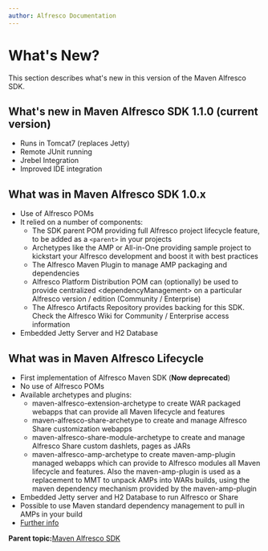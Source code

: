 ```yaml
---
author: Alfresco Documentation
---
```


# What's New?

This section describes what's new in this version of the Maven Alfresco SDK.

## What's new in Maven Alfresco SDK 1.1.0 \(current version\)

-   Runs in Tomcat7 \(replaces Jetty\)
-   Remote JUnit running
-   Jrebel Integration
-   Improved IDE integration

## What was in Maven Alfresco SDK 1.0.x

-   Use of Alfresco POMs
-   It relied on a number of components:
    -   The SDK parent POM providing full Alfresco project lifecycle feature, to be added as a `<parent>` in your projects
    -   Archetypes like the AMP or All-in-One providing sample project to kickstart your Alfresco development and boost it with best practices
    -   The Alfresco Maven Plugin to manage AMP packaging and dependencies
    -   Alfresco Platform Distribution POM can \(optionally\) be used to provide centralized <dependencyManagement\> on a particular Alfresco version / edition \(Community / Enterprise\)
    -   The Alfresco Artifacts Repository provides backing for this SDK. Check the Alfresco Wiki for Community / Enterprise access information
-   Embedded Jetty Server and H2 Database

## What was in Maven Alfresco Lifecycle

-   First implementation of Alfresco Maven SDK \(**Now deprecated**\)
-   No use of Alfresco POMs
-   Available archetypes and plugins:
    -   maven-alfresco-extension-archetype to create WAR packaged webapps that can provide all Maven lifecycle and features
    -   maven-alfresco-share-archetype to create and manage Alfresco Share customization webapps
    -   maven-alfresco-share-module-archetype to create and manage Alfresco Share custom dashlets, pages as JARs
    -   maven-alfresco-amp-archetype to create maven-amp-plugin managed webapps which can provide to Alfresco modules all Maven lifecycle and features. Also the maven-amp-plugin is used as a replacement to MMT to unpack AMPs into WARs builds, using the maven dependency mechanism provided by the maven-amp-plugin
-   Embedded Jetty server and H2 Database to run Alfresco or Share
-   Possible to use Maven standard dependency management to pull in AMPs in your build
-   [Further info](https://wiki.alfresco.com/wiki/Managing_Alfresco_Lifecyle_with_Maven)

**Parent topic:**[Maven Alfresco SDK](../concepts/dev-extensions-maven-sdk-intro.md)

